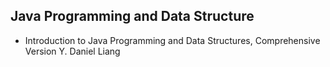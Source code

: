 ## Java Programming and Data Structure 

- Introduction to Java Programming and Data Structures, Comprehensive Version
Y. Daniel Liang
